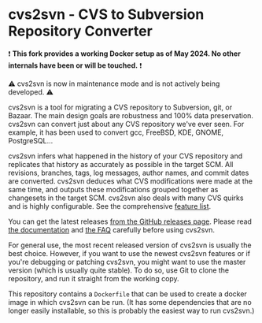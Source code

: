 # cvs2svn - CVS to Subversion Repository Converter

:exclamation: **This fork provides a working Docker setup as of May 2024. No other internals have been or will be touched.** :exclamation:

:warning: cvs2svn is now in maintenance mode and is not actively being
developed. :warning:

cvs2svn is a tool for migrating a CVS repository to Subversion, git,
or Bazaar. The main design goals are robustness and 100% data
preservation. cvs2svn can convert just about any CVS repository we've
ever seen. For example, it has been used to convert gcc, FreeBSD, KDE,
GNOME, PostgreSQL…

cvs2svn infers what happened in the history of your CVS repository and
replicates that history as accurately as possible in the target SCM.
All revisions, branches, tags, log messages, author names, and commit
dates are converted. cvs2svn deduces what CVS modifications were made
at the same time, and outputs these modifications grouped together as
changesets in the target SCM. cvs2svn also deals with many CVS quirks
and is highly configurable. See the comprehensive [feature
list](features.md).

You can get the latest releases [from the GitHub releases
page](https://github.com/mhagger/cvs2svn/releases). Please read [the
documentation](cvs2svn.md) and [the FAQ](faq.md) carefully before
using cvs2svn.

For general use, the most recent released version of cvs2svn is
usually the best choice. However, if you want to use the newest
cvs2svn features or if you're debugging or patching cvs2svn, you might
want to use the master version (which is usually quite stable). To do
so, use Git to clone the repository, and run it straight from the
working copy.

This repository contains a `Dockerfile` that can be used to create a
docker image in which cvs2svn can be run. (It has some dependencies
that are no longer easily installable, so this is probably the easiest
way to run cvs2svn.)
